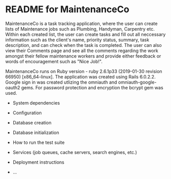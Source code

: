 # README for MaintenanceCo

MaintenanceCo is a task tracking application, where the user can create lists of Maintenance jobs such as Plumbing, Handyman, Carpentry etc. Within each created list, the user can create tasks and fill out all neccessary information such as the client's name, priority status, summary, task description, and can check when the task is completed. The user can also view their Comments page and see all the comments regarding the work amongst their fellow maintenance workers and provide either feedback or words of encouragement such as "Nice Job!".

MaintenanceCo runs on Ruby version - ruby 2.6.1p33 (2019-01-30 revision 66950) [x86_64-linux]. The application was created using Rails 6.0.2.2. Google sign in was created utlizing the omniauth and omniauth-google-oauth2 gems. For password protection and encryption the bcrypt gem was used.


* System dependencies

* Configuration

* Database creation

* Database initialization

* How to run the test suite

* Services (job queues, cache servers, search engines, etc.)

* Deployment instructions

* ...
